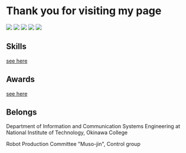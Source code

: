 # Thank you for visiting my page

![](http://github-profile-summary-cards.vercel.app/api/cards/profile-details?username=wassy310&theme=dracula)
![](http://github-profile-summary-cards.vercel.app/api/cards/repos-per-language?username=wassy310&theme=dracula)
![](http://github-profile-summary-cards.vercel.app/api/cards/most-commit-language?username=wassy310&theme=dracula)
![](http://github-profile-summary-cards.vercel.app/api/cards/stats?username=wassy310&theme=dracula)
![](http://github-profile-summary-cards.vercel.app/api/cards/productive-time?username=wassy310&theme=dracula&utcOffset=8)

## Skills
[see here](https://github.com/wassy310/wassy310/blob/main/SKILL.md)

## Awards
[see here](https://github.com/wassy310/wassy310/blob/main/AWARDS.md)

## Belongs
Department of Information and Communication Systems Engineering at National Institute of Technology, Okinawa College

Robot Production Committee "Muso-jin", Control group
